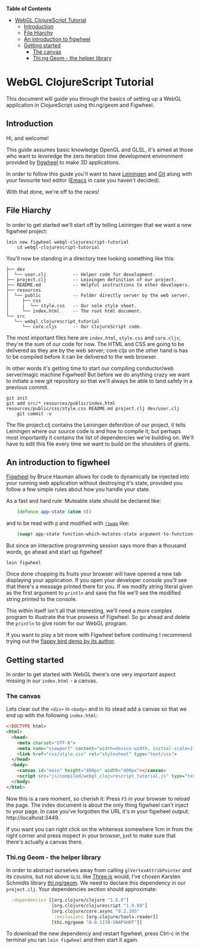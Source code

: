 <!-- markdown-toc start - Don't edit this section. Run M-x markdown-toc-generate-toc again -->
**Table of Contents**

- [WebGL ClojureScript Tutorial](#webgl-clojurescript-tutorial)
    - [Introduction](#introduction)
    - [File Hiarchy](#file-hiarchy)
    - [An introduction to figwheel](#an-introduction-to-figwheel)
    - [Getting started](#getting-started)
        - [The canvas](#the-canvas)
        - [Thi.ng Geom - the helper library](#thing-geom---the-helper-library)

<!-- markdown-toc end -->
WebGL ClojureScript Tutorial
============================

This document will guide you through the basics of setting up a WebGL application in ClojureScript using thi.ng/geom and Figwheel.




Introduction
------------

Hi, and welcome!

This guide assumes basic knowledge OpenGL and GLSL, it's aimed at those who want to leveredge the zero iteration time development environment provided by [figwheel](https://www.youtube.com/watch?v=KZjFVdU8VLI) to make 3D applications.

In order to follow this guide you'll want to have [Leiningen](http://leiningen.org/) and [Git](https://git-scm.com/) along with your favourite text editor ([Emacs](https://www.gnu.org/software/emacs/) in case you haven't decided).

With that done, we're off to the races!



File Hiarchy
------------

In order to get started we'll start off by telling Leiningen that we want a new figwheel project:

    lein new figwheel webgl-clojurescript-tutorial
		cd webgl-clojurescript-tutorial

You'll now be standing in a directory tree looking something like this:

    ├── dev
    │  └── user.clj          -- Helper code for development.
    ├── project.clj          -- Leiningen definition of our project.
    ├── README.md            -- Helpful instructions to other developers.
    ├── resources
    │  └── public            -- Folder directly server by the web server.
    │     ├── css
    │     │  └── style.css   -- Our sole style sheet.
    │     └── index.html     -- The root html document.
    └── src
       └── webgl_clojurescript_tutorial
          └── core.cljs      -- Our ClojureScript code.

The most important files here are `index.html`, `style.css` and `core.cljs`; they're the sum of our code for now. The HTML and CSS are going to be delivered as they are by the web server; core.cljs on the other hand is has to be compiled before it can be delivered to the web browser.

In other words it's getting time to start our compiling conductor/web server/magic machine Figwheel! But before we do anything crazy we want to initiate a new git repository so that we'll always be able to land safely in a previous commit.

    git init
    git add src/* resources/public/index.html resources/public/css/style.css README.md project.clj dev/user.clj
		git commit -v

The file project.clj contains the Leiningen defenition of our project, it tells Leiningen where our source code is and how to compile it; but perhaps most importantly it contains the list of dependencies we're building on. We'll have to edit this file every time we want to build on the shoulders of giants.



An introduction to figwheel
---------------------------

[Figwheel](https://www.youtube.com/watch?v=j-kj2qwJa_E) by Bruce Hauman allows for code to dynamically be injected into your running web application without destroying it's state, provided you follow a few simple rules about how you handle your state.

As a fast and hard rule: Muteable state should be declared like:

```clojure
    (defonce app-state (atom 0))
```

and to be read with [`@`](https://clojuredocs.org/clojure.core/deref) and modified with [`!swap`](https://clojuredocs.org/clojure.core/swap!) like:

```clojure
    (swap! app-state function-which-mutates-state argument-to-function-if-any)
```

But since an interactive programming session says more than a thousand words, go ahead and start up figwheel!

    lein figwheel

Once done chopping its fruits your browser will have opened a new tab displaying your application. If you open your developer console you'll see that there's a message printed there for you. If we modify string literal given as the first argument to `println` and save the file we'll see the modified string printed to the console.

This within itself isn't all that interesting, we'll need a more complex program to illustrate the true prowess of Figwheel. So go ahead and delete the `println` to give room for our WebGL program.

If you want to play a bit more with Figwheel before continuing I recommend trying out the [flappy bird demo by its author](https://github.com/bhauman/flappy-bird-demo/blob/master/project.clj).



Getting started
---------------

In order to get started with WebGL there's one very important aspect missing in our `index.html` - a canvas.

### The canvas

Lets clear out the `<div>` in `<body>` and in its stead add a canvas so that we end up with the following `index.html`:

```html
<!DOCTYPE html>
<html>
  <head>
    <meta charset="UTF-8">
    <meta name="viewport" content="width=device-width, initial-scale=1">
    <link href="css/style.css" rel="stylesheet" type="text/css">
  </head>
  <body>
    <canvas id="main" height="400px" width="400px"></canvas>
    <script src="js/compiled/webgl_clojurescript_tutorial.js" type="text/javascript"></script>
  </body>
</html>
```

Now this is a rare moment, so cherish it: Press `F5` in your browser to reload the page. The index document is about the only thing figwheel can't inject to your page. In case you've forgotten the URL it's in your figwheel output: http://localhost:3449.

If you want you can right click on the whiteness somewhere 1cm in from the right corner and press inspect in your browser, just to make sure that there's actually a canvas there.


### Thi.ng Geom - the helper library

In order to abstract ourselves away from calling `glVertexAttribPointer` and its cousins, but not above `GLSL` like [Three.js](https://github.com/cassiel/threejs-figwheel) would, I've chosen Karsten Schmidts library [thi.ng/geom](https://github.com/thi-ng/geom). We need to declare this dependency in our `project.clj`. Your dependencies section should approximate:

```clojure
  :dependencies [[org.clojure/clojure "1.8.0"]
                 [org.clojure/clojurescript "1.9.89"]
                 [org.clojure/core.async "0.2.385"
                  :exclusions [org.clojure/tools.reader]]
                 [thi.ng/geom "0.0.1178-SNAPSHOT"]]
```

To download the new dependency and restart figwheel, press Ctrl-c in the terminal you ran `lein figwheel` and then start it again.
